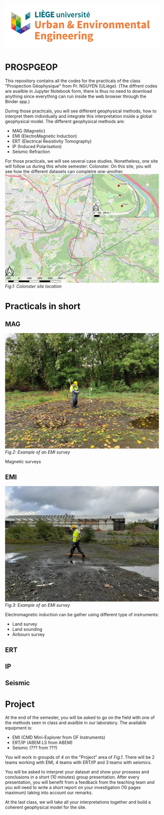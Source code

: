 ![UEE Logo](./pictures/UEE.png)
# PROSPGEOP
This repository contains all the codes for the practicals of the class "Prospection Géophysique" from Pr. NGUYEN (ULiège). (The diffrent codes are availble in Jupyter Notebook form, there is thus no need to download anything since everything can run inside the web browser through the Binder app.)

During those practicals, you will see different geophysical methods, how to interpret them individually and integrate this interpretation inside a global geophysical model. The different geophysical methods are:
- MAG (Magnetic)
- EMI (ElectroMagnetic Induction)
- ERT (Electrical Resistivity Tomography)
- IP (Induced Polarisation)
- Seismic Refraction

For those practicals, we will see several case studies. Nonetheless, one site will follow us during this whole semester: Colonster. On this site, you will see how the different datasets can completre one-another.
![Colonster](./pictures/MapLocation.png)
*Fig.1: Colonster site location*

# Practicals in short
## MAG
![MAG](./pictures/MAG_measurements.jpg)
*Fig.2: Example of an EMI survey*

Magnetic surveys 

## EMI
![EMI](./pictures/EMI_measurements.jpg)
*Fig.3: Example of an EMI survey*

Electromagnetic induction can be gather using different type of instruments:
- Land survey
- Land sounding
- Airbourn survey

## ERT


## IP

## Seismic

# Project
At the end of the semester, you will be asked to go on the field with one of the methods seen in class and availble in our laboratory. The available equipment is:
- EMI (CMD Mini-Explorer from GF Instruments)
- ERT/IP (ABEM LS from ABEM)
- Seismic (??? from ???)

You will work in groupds of 4 on the "Project" area of *Fig.1*. There will be 2 teams working with EMI, 4 teams with ERT/IP and 3 teams with seismics.

You will be asked to interpret your dataset and show your prossess and conclusions in a short (10 minutes) group presentation. After every presentation, you will benefit from a feedback from the teaching team and you will need to write a short report on your investigation (10 pages maximum) taking into account our remarks.

At the last class, we will take all your interpretations together and build a coherent geophysical model for the site.